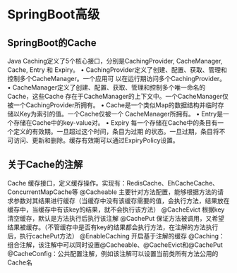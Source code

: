 # SpringBoot高级  
## SpringBoot的Cache  
Java Caching定义了5个核心接口，分别是CachingProvider, CacheManager, Cache, Entry
和 Expiry。
• CachingProvider定义了创建、配置、获取、管理和控制多个CacheManager。一个应用可
以在运行期访问多个CachingProvider。
• CacheManager定义了创建、配置、获取、管理和控制多个唯一命名的Cache，这些Cache
存在于CacheManager的上下文中。一个CacheManager仅被一个CachingProvider所拥有。
• Cache是一个类似Map的数据结构并临时存储以Key为索引的值。一个Cache仅被一个
CacheManager所拥有。
• Entry是一个存储在Cache中的key-value对。
• Expiry 每一个存储在Cache中的条目有一个定义的有效期。一旦超过这个时间，条目为过期
的状态。一旦过期，条目将不可访问、更新和删除。缓存有效期可以通过ExpiryPolicy设置。  
## 关于Cache的注解  
Cache 缓存接口，定义缓存操作。实现有：RedisCache、EhCacheCache、ConcurrentMapCache等
@Cacheable 主要针对方法配置，能够根据方法的请求参数对其结果进行缓存（当缓存中没有该缓存需要的值，会执行方法，结果放在缓存中，当缓存中有该key的结果，就不会执行该方法）
@CacheEvict 根据key清空缓存，默认是方法执行后执行该注解
@CachePut 保证方法被调用，又希望结果被缓存。（不管缓存中是否有key的结果都会执行方法，在注解的方法执行后，执行cachePut方法）
@EnableCaching 开启基于注解的缓存
@Caching：组合注解，该注解中可以同时设置@Cacheable、@CacheEvict和@CachePut  
@CacheConfig：公共配置注解，例如该注解可以设置当前类所有方法公用的Cache名